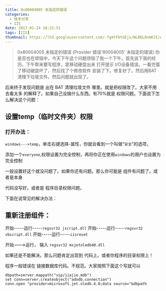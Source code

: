```yaml
---
title: 0x80004005 未指定的错误
categories:
  - 技术分享
  - IIS
date: 2017-02-24 18:21:51
tags: [IIS]
thumbnail: https://lh3.googleusercontent.com/-fgXtFbtGEjs/WLB6L8nmK2I/AAAAAAAABsw/jthPMpMQWtw/s0/2017-02-25_03-23-42.png
---
```

<!--excerpt-->

> 0x80004005 未指定的错误 (Provider 错误'80004005' 未指定的错误) 你是否也在烦恼中，今天下午这个问题烦恼了我一个下午。首先说下我的经历。下午帮来要写程序，拿移动硬盘出来 打开提示 I/O设备错误。一看完蛋了移动硬盘坏了，然后找了个修改软件 安装了下。修复好了。然后用BAT 清理下垃圾文件。然后问题就出现了。

后来终于发现问题是 出在 BAT 清理垃圾文件 哪里。就是把权限改了。大家不用去看太多
的解释了。如果自己没搞什么东西。有70%就是 权限问题。下面说下怎么解决这个问题：

## 设置temp（临时文件夹）权限 

### 打开办法：

``windows--->temp``，单击右键选择-属性，你就会看到一个叫做“``安全``”的选项，

添加一个``everyone``,权限设置为完全控制，再将你正在使用``windows``的用户也设置为完全控制

一般设置好这个就没问题了。如果你还有问题。那么你可能是 组件有问题了。或者是本身

代码没写好。或者是 程序目录权限问题。

下面在说常见的解决办法：

## 重新注册组件：

开始-----运行-----``regsvr32 jscript.dll``
开始-----运行-----``regsvr32 vbscript.dll``
开始-----运行-----``iisreset``

开始--->运行， 输入 ``regsvr32 msjetoledb40.dll``

如果还是不能解决。那么问题肯定出现到 代码上。或者你程序的目录权限上！

程序一般错误在 链接数据库代码。不规范。大家按照下面这个写就可以

```
dbpath=server.mappath("vip/jiajie.mdb") 
set conn=server.createobject("adodb.connection") 
conn.open "provider=microsoft.jet.oledb.4.0;data source="&dbpath
```